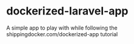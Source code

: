 # dockerized-laravel-app
A simple app to play with while following the shippingdocker.com/dockerized-app tutorial
